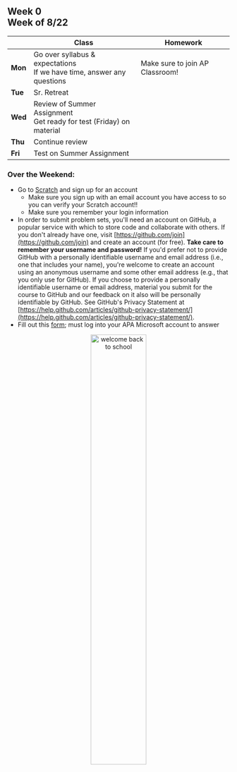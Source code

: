 <meta http-equiv="refresh" content="300"/>

## Week 0<br>Week of 8/22  
  
  |       | Class | Homework |
  | ----- | ----- | -------- |
  |**Mon**|Go over syllabus & expectations<br>If we have time, answer any questions |Make sure to join AP Classroom! |
  |**Tue**|Sr. Retreat | |
  |**Wed**|Review of Summer Assignment<br>Get ready for test (Friday) on material | |
  |**Thu**|Continue review | |
  |**Fri**|Test on Summer Assignment | |

  ### Over the Weekend:
  - Go to [Scratch](https://scratch.mit.edu) and sign up for an account 
    - Make sure you sign up with an email account you have access to so you can verify your Scratch account!!
    - Make sure you remember your login information
  - In order to submit problem sets, you'll need an account on GitHub, a popular service with which to store code and collaborate with others. If you don't already have one, visit [https://github.com/join](https://github.com/join) and create an account (for free). **Take care to remember your username and password!** If you'd prefer not to provide GitHub with a personally identifiable username and email address (i.e., one that includes your name), you're welcome to create an account using an anonymous username and some other email address (e.g., that you only use for GitHub). If you choose to provide a personally identifiable username or email address, material you submit for the course to GitHub and our feedback on it also will be personally identifiable by GitHub. See GitHub's Privacy Statement at [https://help.github.com/articles/github-privacy-statement/](https://help.github.com/articles/github-privacy-statement/).
  - Fill out this [form](https://forms.microsoft.com/r/2d6v9S6WGw); must log into your APA Microsoft account to answer

<div style="text-align:center">
<img src="https://image.freepik.com/free-vector/back-school-design-with-yellow-background-vector_1142-4669.jpg" alt="welcome back to school" width="50%">
</div>